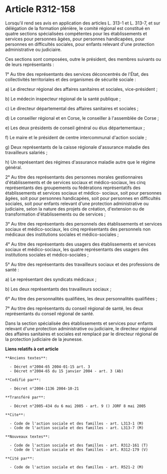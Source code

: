 # Article R312-158

Lorsqu'il rend ses avis en application des articles L. 313-1 et L. 313-7, et sur délégation de la formation plénière, le
comité régional est constitué en quatre sections spécialisées compétentes pour les établissements et services pour personnes
âgées, pour personnes handicapées, pour personnes en difficultés sociales, pour enfants relevant d'une protection
administrative ou judiciaire.

Ces sections sont composées, outre le président, des membres suivants ou de leurs représentants :

1° Au titre des représentants des services déconcentrés de l'État, des collectivités territoriales et des organismes de
sécurité sociale :

a) Le directeur régional des affaires sanitaires et sociales, vice-président ;

b) Le médecin inspecteur régional de la santé publique ;

c) Le directeur départemental des affaires sanitaires et sociales ;

d) Le conseiller régional et en Corse, le conseiller à l'assemblée de Corse ;

e) Les deux présidents de conseil général ou élus départementaux ;

f) Le maire et le président de centre intercommunal d'action sociale ;

g) Deux représentants de la caisse régionale d'assurance maladie des travailleurs salariés ;

h) Un représentant des régimes d'assurance maladie autre que le régime général.

2° Au titre des représentants des personnes morales gestionnaires d'établissements et de services sociaux et médico-sociaux,
les cinq représentants des groupements ou fédérations représentatifs des établissements et services sociaux et médico-
sociaux, soit pour personnes âgées, soit pour personnes handicapées, soit pour personnes en difficultés sociales, soit pour
enfants relevant d'une protection administrative ou judiciaire, selon la nature des projets de création, d'extension ou de
transformation d'établissements ou de services ;

3° Au titre des représentants des personnels des établissements et services sociaux et médico-sociaux, les cinq représentants
des personnels non médicaux des institutions sociales et médico-sociales ;

4° Au titre des représentants des usagers des établissements et services sociaux et médico-sociaux, les quatre représentants
des usagers des institutions sociales et médico-sociales ;

5° Au titre des représentants des travailleurs sociaux et des professions de santé :

a) Le représentant des syndicats médicaux ;

b) Les deux représentants des travailleurs sociaux ;

6° Au titre des personnalités qualifiées, les deux personnalités qualifiées ;

7° Au titre des représentants du conseil régional de santé, les deux représentants du conseil régional de santé.

Dans la section spécialisée des établissements et services pour enfants relevant d'une protection administrative ou
judiciaire, le directeur régional des affaires sanitaires et sociales est remplacé par le directeur régional de la protection
judiciaire de la jeunesse.

**Liens relatifs à cet article**

	**Anciens textes**:

	  - Décret n°2004-65 2004-01-15 art. 3
	  - Décret n°2004-65 du 15 janvier 2004 - art. 3 (Ab)

	**Codifié par**:

	  - Décret n°2004-1136 2004-10-21

	**Transféré par**:

	  - Décret n°2005-434 du 6 mai 2005 - art. 9 () JORF 8 mai 2005

	**Cite**:

	  - Code de l'action sociale et des familles - art. L313-1 (M)
	  - Code de l'action sociale et des familles - art. L313-7 (M)

	**Nouveaux textes**:

	  - Code de l'action sociale et des familles - art. R312-161 (T)
	  - Code de l'action sociale et des familles - art. R312-179 (V)

	**Cité par**:

	  - Code de l'action sociale et des familles - art. R521-2 (M)
